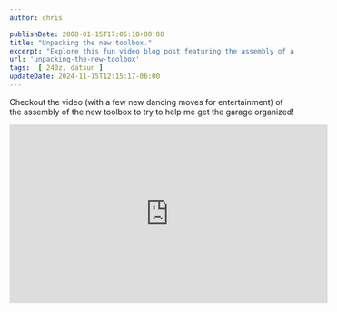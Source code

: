 ```yaml
---
author: chris

publishDate: 2008-01-15T17:05:10+00:00
title: "Unpacking the new toolbox."
excerpt: "Explore this fun video blog post featuring the assembly of a new toolbox, complete with entertaining dance moves!"
url: 'unpacking-the-new-toolbox'
tags:  [ 240z, datsun ] 
updateDate: 2024-11-15T12:15:17-06:00
---
```


Checkout the video (with a few new dancing moves for entertainment) of the assembly of the new toolbox to try to help me get the garage organized!

<iframe width="560" height="315" src="https://www.youtube.com/embed/XeVpdMm4SlI?si=atSQeeQQ3D4crQ3q" title="YouTube video player" frameborder="0" allow="accelerometer; autoplay; clipboard-write; encrypted-media; gyroscope; picture-in-picture; web-share" referrerpolicy="strict-origin-when-cross-origin" allowfullscreen></iframe>
